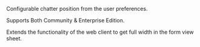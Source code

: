 Configurable chatter position from the user preferences.

Supports Both Community & Enterprise Edition.

Extends the functionality of the web client to get full width in the form view sheet.

